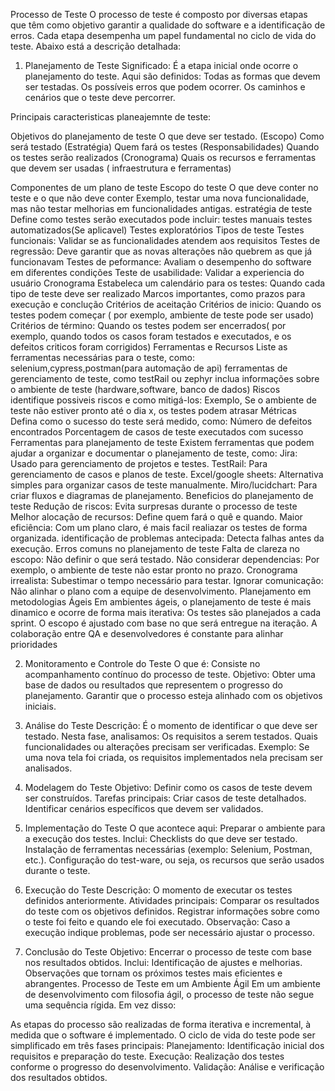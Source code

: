 Processo de Teste
O processo de teste é composto por diversas etapas que têm como objetivo garantir a qualidade do software e a identificação de erros. Cada etapa desempenha um papel fundamental no ciclo de vida do teste. Abaixo está a descrição detalhada:

1. Planejamento de Teste
Significado: É a etapa inicial onde ocorre o planejamento do teste. Aqui são definidos:
Todas as formas que devem ser testadas.
Os possíveis erros que podem ocorrer.
Os caminhos e cenários que o teste deve percorrer.

Principais caracteristicas planeajemnte de teste:

Objetivos do planejamento de teste
    O que deve ser testado. (Escopo)
    Como será testado (Estratégia)
    Quem fará os testes (Responsabilidades)
    Quando os testes serão realizados (Cronograma)
    Quais os recursos e ferramentas que devem ser usadas ( infraestrutura e ferramentas)

Componentes de um plano de teste
    Escopo do teste
        O que deve conter no teste e o que não deve conter
        Exemplo, testar uma nova funcionalidade, mas não testar melhorias em funcionalidades antigas.
    estratégia de teste
        Define como testes serão executados
        pode incluir:
            testes manuais
            testes automatizados(Se aplicavel)
            Testes exploratórios
        Tipos de teste
            Testes funcionais: Validar se as funcionalidades atendem aos requisitos
            Testes de regressão: Deve garantir que as novas alterações não quebrem as que já funcionavam
            Testes de peformance: Avaliam o desempenho do software em diferentes condições
            Teste de usabilidade: Validar a experiencia do usuário
        Cronograma
            Estabeleca um calendário para os testes:
                Quando cada tipo de teste deve ser realizado
                Marcos importantes, como prazos para execução e conclução
            Critérios de aceitação
                Critérios de inicio: Quando os testes podem começar ( por exemplo, ambiente de teste pode ser usado)
                Critérios de término: Quando os testes podem ser encerrados( por exemplo, quando todos os casos foram testados e executados, e os defeitos criticos foram corrigidos)
            Ferramentas e Recursos
                Liste as ferramentas necessárias para o teste, como:
                    selenium,cypress,postman(para automação de api)
                    ferramentas de gerenciamento de teste, como testRail ou zephyr
                inclua informações sobre o ambiente de teste (hardware,software, banco de dados)
            Riscos
                identifique possiveis riscos e como mitigá-los:
                    Exemplo, Se o ambiente de teste não estiver pronto até o dia x, os testes podem atrasar
            Métricas
                Defina como o sucesso do teste será medido, como:
                    Número de defeitos encontrados
                    Porcentagem de casos de teste executados com sucesso
Ferramentas para planejamento de teste
Existem ferramentas que podem ajudar a organizar e documentar o planejamento de teste, como:
    Jira: Usado para gerenciamento de projetos e testes.
    TestRail: Para gerenciamento de casos e planos de teste.
    Excel/google sheets: Alternativa simples para organizar casos de teste manualmente.
    Miro/lucidchart: Para criar fluxos e diagramas de planejamento.
Beneficios do planejamento de teste
    Redução de riscos: Evita surpresas durante o processo de teste
    Melhor alocação de recursos: Define quem fará o quê e quando.
    Maior eficiência: Com um plano claro, é mais facil realiazar os testes de forma organizada.
    identificação de problemas antecipada: Detecta falhas antes da execução.
Erros comuns no planejamento de teste
    Falta de clareza no escopo: Não definir o que será testado.
    Não considerar dependencias: Por exemplo, o ambiente de teste não estar pronto no prazo.
    Cronograma irrealista: Subestimar o tempo necessário para testar.
    Ignorar comunicação: Não alinhar o plano com a equipe de desenvolvimento.
Planejamento em metodologias Ágeis
Em ambientes ágeis, o planejamento de teste é mais dinamico e ocorre de forma mais iterativa:
    Os testes são planejados a cada sprint.
    O escopo é ajustado com base no que será entregue na iteração.
    A colaboração entre QA e desenvolvedores é constante para alinhar prioridades


2. Monitoramento e Controle do Teste
O que é: Consiste no acompanhamento contínuo do processo de teste.
Objetivo:
Obter uma base de dados ou resultados que representem o progresso do planejamento.
Garantir que o processo esteja alinhado com os objetivos iniciais.

3. Análise do Teste
Descrição: É o momento de identificar o que deve ser testado. Nesta fase, analisamos:
Os requisitos a serem testados.
Quais funcionalidades ou alterações precisam ser verificadas.
Exemplo: Se uma nova tela foi criada, os requisitos implementados nela precisam ser analisados.

4. Modelagem do Teste
Objetivo: Definir como os casos de teste devem ser construídos.
Tarefas principais:
Criar casos de teste detalhados.
Identificar cenários específicos que devem ser validados.

5. Implementação do Teste
O que acontece aqui: Preparar o ambiente para a execução dos testes.
Inclui:
Checklists do que deve ser testado.
Instalação de ferramentas necessárias (exemplo: Selenium, Postman, etc.).
Configuração do test-ware, ou seja, os recursos que serão usados durante o teste.

6. Execução do Teste
Descrição: O momento de executar os testes definidos anteriormente.
Atividades principais:
Comparar os resultados do teste com os objetivos definidos.
Registrar informações sobre como o teste foi feito e quando ele foi executado.
Observação: Caso a execução indique problemas, pode ser necessário ajustar o processo.

7. Conclusão do Teste
Objetivo: Encerrar o processo de teste com base nos resultados obtidos.
Inclui:
Identificação de ajustes e melhorias.
Observações que tornam os próximos testes mais eficientes e abrangentes.
Processo de Teste em um Ambiente Ágil
Em um ambiente de desenvolvimento com filosofia ágil, o processo de teste não segue uma sequência rígida. Em vez disso:

As etapas do processo são realizadas de forma iterativa e incremental, à medida que o software é implementado.
O ciclo de vida do teste pode ser simplificado em três fases principais:
Planejamento: Identificação inicial dos requisitos e preparação do teste.
Execução: Realização dos testes conforme o progresso do desenvolvimento.
Validação: Análise e verificação dos resultados obtidos.
